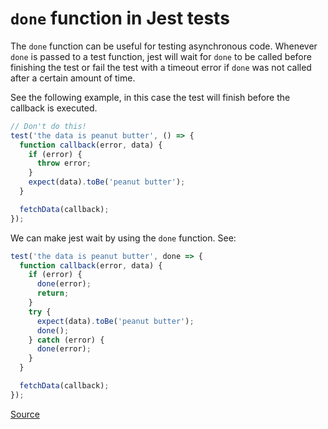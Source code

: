 # `done` function in Jest tests

The `done` function can be useful for testing asynchronous code. Whenever `done` is passed to a test function, jest will
wait for `done` to be called before finishing the test or fail the test with a timeout error if `done` was
not called after a certain amount of time.

See the following example, in this case the test will finish before the callback is executed.

```javascript
// Don't do this!
test('the data is peanut butter', () => {
  function callback(error, data) {
    if (error) {
      throw error;
    }
    expect(data).toBe('peanut butter');
  }

  fetchData(callback);
});
```

We can make jest wait by using the `done` function. See:

```javascript
test('the data is peanut butter', done => {
  function callback(error, data) {
    if (error) {
      done(error);
      return;
    }
    try {
      expect(data).toBe('peanut butter');
      done();
    } catch (error) {
      done(error);
    }
  }

  fetchData(callback);
});
```

[Source](https://jestjs.io/docs/asynchronous#callbacks)
